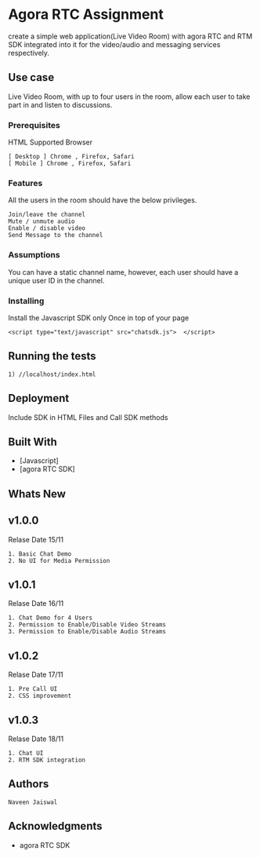# Agora RTC Assignment

create a simple web application(Live Video Room) with agora RTC and RTM SDK
integrated into it for the video/audio and messaging services respectively.

## Use case

Live Video Room, with up to four users in the room, allow each user to take part in and listen to
discussions.

### Prerequisites

HTML Supported Browser

```
[ Desktop ] Chrome , Firefox, Safari
[ Mobile ] Chrome , Firefox, Safari
```


### Features

All the users in the room should have the below privileges.

```
Join/leave the channel
Mute / unmute audio
Enable / disable video
Send Message to the channel
```

### Assumptions

You can have a static channel name, however, each user should have a unique user ID in the
channel.



### Installing

Install the Javascript SDK only Once in top of your page

```
<script type="text/javascript" src="chatsdk.js">  </script>
```


## Running the tests

```
1) //localhost/index.html
```



## Deployment

Include SDK in HTML Files and Call SDK methods

## Built With

- [Javascript]
- [agora RTC SDK]



## Whats New
## v1.0.0
Relase Date 15/11
```
1. Basic Chat Demo
2. No UI for Media Permission
```

## v1.0.1
Relase Date 16/11
```
1. Chat Demo for 4 Users
2. Permission to Enable/Disable Video Streams
3. Permission to Enable/Disable Audio Streams
```

## v1.0.2
Relase Date 17/11
```
1. Pre Call UI
2. CSS improvement
```

## v1.0.3
Relase Date 18/11
```
1. Chat UI
2. RTM SDK integration
```

## Authors

```
Naveen Jaiswal
```


## Acknowledgments

- agora RTC SDK

